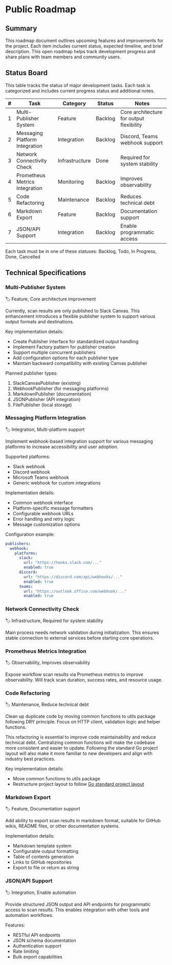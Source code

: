 # Public Roadmap

## Summary

This roadmap document outlines upcoming features and improvements for the project. Each item includes current status, expected timeline, and brief description. This open roadmap helps track development progress and share plans with team members and community users.

## Status Board

This table tracks the status of major development tasks. Each task is categorized and includes current progress status and additional notes.

| # | Task | Category | Status | Notes |
|---|------|----------|--------|-------|
| 1 | Multi-Publisher System | Feature | Backlog | Core architecture for output flexibility |
| 2 | Messaging Platform Integration | Integration | Backlog | Discord, Teams webhook support |
| 3 | Network Connectivity Check | Infrastructure | Done | Required for system stability |
| 4 | Prometheus Metrics Integration | Monitoring | Backlog | Improves observability |
| 5 | Code Refactoring | Maintenance | Backlog | Reduces technical debt |
| 6 | Markdown Export | Feature | Backlog | Documentation support |
| 7 | JSON/API Support | Integration | Backlog | Enable programmatic access |

Each task must be in one of these statuses: Backlog, Todo, In Progress, Done, Cancelled

## Technical Specifications

### Multi-Publisher System

:label: Feature, Core architecture improvement

Currently, scan results are only published to Slack Canvas. This enhancement introduces a flexible publisher system to support various output formats and destinations.

Key implementation details:
- Create Publisher interface for standardized output handling
- Implement Factory pattern for publisher creation
- Support multiple concurrent publishers
- Add configuration options for each publisher type
- Maintain backward compatibility with existing Canvas publisher

Planned publisher types:
1. SlackCanvasPublisher (existing)
2. WebhookPublisher (for messaging platforms)
3. MarkdownPublisher (documentation)
4. JSONPublisher (API integration)
5. FilePublisher (local storage)

### Messaging Platform Integration

:label: Integration, Multi-platform support

Implement webhook-based integration support for various messaging platforms to increase accessibility and user adoption.

Supported platforms:
- Slack webhook
- Discord webhook
- Microsoft Teams webhook
- Generic webhook for custom integrations

Implementation details:
- Common webhook interface
- Platform-specific message formatters
- Configurable webhook URLs
- Error handling and retry logic
- Message customization options

Configuration example:
```yaml
publishers:
  webhook:
    platforms:
      slack:
        url: "https://hooks.slack.com/..."
        enabled: true
      discord:
        url: "https://discord.com/api/webhooks/..."
        enabled: true
      teams:
        url: "https://outlook.office.com/webhook/..."
        enabled: true
```

### Network Connectivity Check

:label: Infrastructure, Required for system stability

Main process needs network validation during initialization. This ensures stable connection to external services before starting core operations.

### Prometheus Metrics Integration

:label: Observability, Improves observability

Expose workflow scan results via Prometheus metrics to improve observability. Will track scan duration, success rates, and resource usage.

### Code Refactoring

:label: Maintenance, Reduce technical debt

Clean up duplicate code by moving common functions to utils package following DRY principle. Focus on HTTP client, validation logic and helper functions.

This refactoring is essential to improve code maintainability and reduce technical debt. Centralizing common functions will make the codebase more consistent and easier to update. Following the standard Go project layout will also make it more familiar to new developers and align with industry best practices.

Key implementation details:
- Move common functions to utils package
- Restructure project layout to follow [Go standard project layout](https://github.com/golang-standards/project-layout)

### Markdown Export

:label: Feature, Documentation support

Add ability to export scan results in markdown format, suitable for GitHub wikis, README files, or other documentation systems.

Implementation details:
- Markdown template system
- Configurable output formatting
- Table of contents generation
- Links to GitHub repositories
- Export to file or return as string

### JSON/API Support

:label: Integration, Enable automation

Provide structured JSON output and API endpoints for programmatic access to scan results. This enables integration with other tools and automation workflows.

Features:
- RESTful API endpoints
- JSON schema documentation
- Authentication support
- Rate limiting
- Bulk export capabilities
